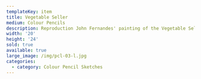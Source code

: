 ```yaml
---
templateKey: item
title: Vegetable Seller
medium: Colour Pencils
description: Reproduction John Fernandes' painting of the Vegetable Seller.
width: '20'
height: '24'
sold: true
available: true
large_image: /img/pcl-03-l.jpg
categories:
  - category: Colour Pencil Sketches
---
```


